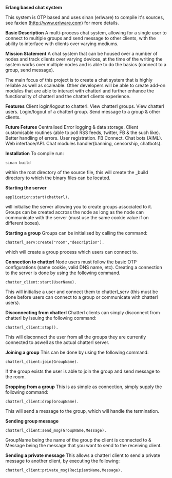 <b>Erlang based chat system</b>

This system is OTP based and uses sinan (erlware) to compile it's sources, see faxien (http://www.erlware.com) for more details.

<b>Basic Description</b>
A multi-process chat system, allowing for a single user to connect to multiple groups and send message to other
clients, with the ability to interface with clients over varying mediums.

<b>Mission Statement</b>
A chat system that can be housed over a number of nodes and track clients over varying devices, at the time of the writing the system works over multiple nodes and is able to do the basics (connect to a group, send message). 

The main focus of this project is to create a chat system that is highly reliable as well as scaleable. Other developers will be able to create add-on modules that are able to interact with chatterl and further enhance the functionality of chatterl and the chatterl clients experience.

<b>Features</b>
Client login/logout to chatterl.
View chatterl groups.
View chatterl users.
Login/logout of a chatterl group.
Send message to a group & other clients.

<b>Future Fetures</b>
Centralised Error logging & data storage.
Client customisable routines (able to poll RSS feeds, twitter, FB & the such like).
Better handling of errors.
User registration.
FB Connect.
Chat bots (AIML).
Web interface/API.
Chat modules handler(banning, censorship, chatbots).

<b>Installation</b>
To compile run:
<pre><code>sinan build</code></pre>
within the root directory of the source file, this will create the _build directory to which the binary files can be located.

<b>Starting the server</b>
<pre><code>application:start(chatterl).</code></pre>
will initialise the server allowing you to create groups associated to it. Groups can be created accross the node as long as the node can communicate with the server (must use the same cookie value if on different boxes).

<b>Starting a group</b>
Groups can be initialised by calling the command:
<pre><code>chatterl_serv:create("room","description").</code></pre>
which will create a group process which users can connect to.

<b>Connection to chatterl</b>
Node users must follow the basic OTP configurations (same cookie, valid DNS name, etc). Creating a connection to the server is done by using the following command.
<pre><code>chatter_client:start(UserName).</code></pre>
This will initialise a user and connect them to chatterl_serv (this must be done before users can connect to a group or communicate with chatterl users).

<b>Disconnecting from chatterl</b>
Chatterl clients can simply disconnect from chatterl by issuing the following command:
<pre><code>chatterl_client:stop().</code></pre>
This will disconnect the user from all the groups they are currently connected to aswell as the actual chatterl server.

<b>Joining a group</b>
This can be done by using the following command:
<pre><code>chatterl_client:join(GroupName).</code></pre>
If the group exists the user is able to join the group and send message to the room.

<b>Dropping from a group</b>
This is as simple as connection, simply supply the following command:
<pre><code>chatterl_client:drop(GroupName).</code></pre>
This will send a message to the group, which will handle the termination.

<b>Sending group message</b>
<pre><code>chatterl_client:send_msg(GroupName,Message).</code></pre>
GroupName being the name of the group the client is connected to & Message being the message that you want to send to the receiving client.

<b>Sending a private message</b>
This allows a chatterl client to send a private message to another client, by executing the following:
<pre><code>chatterl_client:private_msg(RecipientName,Message).</code></pre>
